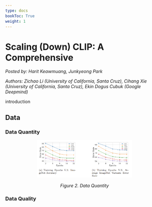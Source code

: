 ```yaml
---
type: docs
bookToc: True
weight: 1
---
```


# Scaling (Down) CLIP: A Comprehensive
*Posted by: Harit Keawmuang, Junkyeong Park*

*Authors: Zichao Li (University of California, Santa Cruz), Cihang Xie (University of California, Santa Cruz), Ekin Dogus Cubuk (Google Deepmind)*

introduction

## Data
### Data Quantity

<p align="center">
    <img src="Figure 2.png" width="300"> 
</p>

<p style="text-align:center; font-style: italic;">
Figure 2. Data Quantity
</p>


### Data Quality
